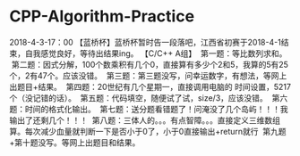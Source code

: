 # CPP-Algorithm-Practice
2018-4-3-17：00
【蓝桥杯】蓝桥杯暂时告一段落吧，江西省初赛于2018-4-1结束，自我感觉良好，等待出结果ing。
  【C/C++ A组】
  第一题：等比数列求和。
  第二题：因式分解，100个数乘积有几个0，直接算有多少个2和5，我算的5有25个，2有47个。应该没错。
  第三题：第三题没写，问幸运数字，有想法，等网上出题目+结果。
  第四题：20世纪有几个星期一，直接调用电脑的 时间设置，5217个（没记错的话）。
  第五题：代码填空，随便试了试，size/3，应该没错。
  第六题：时间的格式化输出。
  第七题：送分题看错题了！问淹没了几个岛屿！！！我输出了还剩几个！！！
  第八题：三体人的。。。有点智障。。。直接定义三维数组算。每次减少血量就判断一下是否小于0了，小于0直接输出+return就行
  第九题+第十题没写。等网上出题目和结果。
